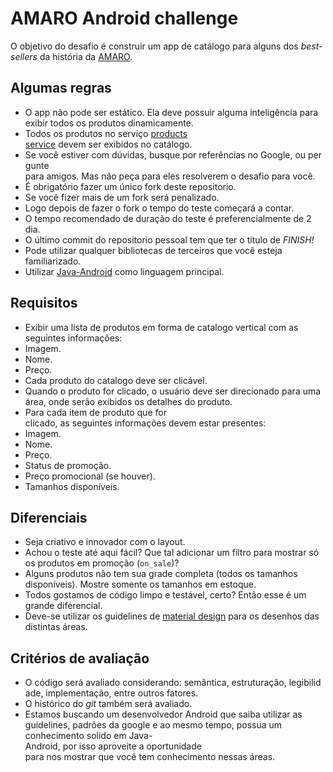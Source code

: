 # AMARO Android challenge
O objetivo do desafio é construir um app de catálogo para alguns dos *best-sellers* da história da [AMARO](https://amaro.com/).

## Algumas regras
* O app não pode ser estático. Ela deve possuir alguma inteligência para exibir todos os produtos dinamicamente.
* Todos os produtos no serviço [products service](http://www.mocky.io/v2/59b6a65a0f0000e90471257d) devem ser exibidos no catálogo.
* Se você estiver com dúvidas, busque por referências no Google, ou pergunte para amigos. Mas não peça para eles resolverem o desafio para você.
* É obrigatório fazer um único fork deste repositorio.
* Se você fizer mais de um fork será penalizado.
* Logo depois de fazer o fork o tempo do teste começará a contar.
* O tempo recomendado de duração do teste é preferencialmente de 2 dia.
* O último commit do repositorio pessoal tem que ter o titulo de *FINISH!*
* Pode utilizar qualquer bibliotecas de terceiros que você esteja familiarizado.
* Utilizar [Java-Android](https://developer.android.com/about/versions/nougat/android-7.0.html) como linguagem principal.

## Requisitos
* Exibir uma lista de produtos em forma de catalogo vertical com as seguintes informações:
 * Imagem.
 * Nome.
 * Preço. 
* Cada produto do catalogo deve ser clicável. 
* Quando o produto for clicado, o usuário deve ser direcionado para uma área, onde serão exibidos os detalhes do produto.
* Para cada item de produto que for clicado, as seguintes informações devem estar presentes:
 * Imagem.
 * Nome.
 * Preço.
 * Status de promoção.
 * Preço promocional (se houver).
 * Tamanhos disponíveis.

## Diferenciais
* Seja criativo e innovador com o layout.
* Achou o teste até aqui fácil? Que tal adicionar um filtro para mostrar só os produtos em promoção (`on_sale`)?
* Alguns produtos não tem sua grade completa (todos os tamanhos disponíveis). Mostre somente os tamanhos em estoque.
* Todos gostamos de código limpo e testável, certo? Então esse é um grande diferencial.
* Deve-se utilizar os guidelines de [material design](https://getmdl.io/components/index.html) para os desenhos das distintas áreas.

## Critérios de avaliação
* O código será avaliado considerando: semântica, estruturação, legibilidade, implementação, entre outros fatores.
* O histórico do *git* também será avaliado.
* Estamos buscando um desenvolvedor Android que saiba utilizar as guidelines, padrões da google e ao mesmo tempo, possua um conhecimento solido em Java-Android, por isso aproveite a oportunidade para nos mostrar que você tem conhecimento nessas áreas.
